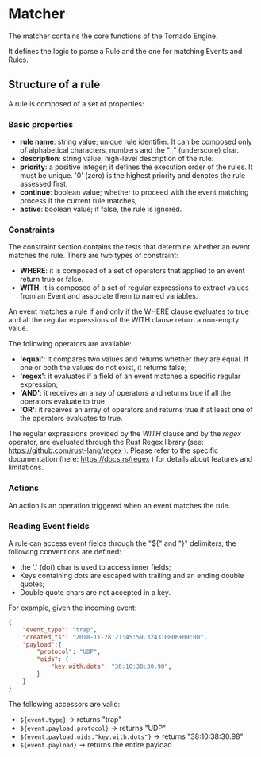 # Matcher

The matcher contains the core functions of the Tornado Engine.

It defines the logic to parse a Rule and the one for matching Events and Rules. 

## Structure of a rule
A rule is composed of a set of properties:

### Basic properties

- __rule name__: string value; unique rule identifier. It can be composed only of alphabetical characters, numbers and the "_" (underscore) char.
- __description__: string value; high-level description of the rule.
- __priority__: a positive integer; it defines the execution order of the rules. It must be unique. '0' (zero) is the highest priority and denotes the rule assessed first.
- __continue__: boolean value; whether to proceed with the event matching process if the current rule matches;
- __active__: boolean value; if false, the rule is ignored.

### Constraints

The constraint section contains the tests that determine whether an event matches the rule.
There are two types of constraint:

- __WHERE__: it is composed of a set of operators that applied to an event return true or false.
- __WITH__: it is composed of a set of regular expressions to extract values from an Event and associate them to named variables.

An event matches a rule if and only if the WHERE clause evaluates to true and all the regular expressions of the WITH clause return a non-empty value.

The following operators are available:
- __'equal'__: it compares two values and returns whether they are equal. If one or both the values do not exist, it returns false;
- __'regex'__: it evaluates if a field of an event matches a specific regular expression;
- __'AND'__: it receives an array of operators and returns true if all the operators evaluate to true.
- __'OR'__: it receives an array of operators and returns true if at least one of the operators evaluates to true.

The regular expressions provided by the _WITH_ clause and by the _regex_ operator, are evaluated through the Rust Regex library (see: https://github.com/rust-lang/regex ). Please refer to the specific documentation (here: https://docs.rs/regex ) for details about features and limitations.  

### Actions

An action is an operation triggered when an event matches the rule.  

### Reading Event fields
A rule can access event fields through the "${" and "}" delimiters; the following conventions are defined:
- the '.' (dot) char is used to access inner fields;
- Keys containing dots are escaped with trailing and an ending double quotes;
- Double quote chars are not accepted in a key.

For example, given the incoming event:
```json
{
    "event_type": "trap",
    "created_ts": "2018-11-28T21:45:59.324310806+09:00",
    "payload":{
        "protocol": "UDP",
        "oids": {
            "key.with.dots": "38:10:38:30.98",
        }
    }
}
```

The following accessors are valid:
- `${event.type}` -> returns "trap"
- `${event.payload.protocol}` -> returns "UDP"
- `${event.payload.oids."key.with.dots"}` -> returns "38:10:38:30.98"
- `${event.payload}` -> returns the entire payload

 

